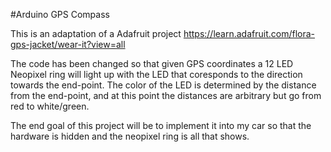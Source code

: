 #Arduino GPS Compass

This is an adaptation of a Adafruit project https://learn.adafruit.com/flora-gps-jacket/wear-it?view=all

The code has been changed so that given GPS coordinates a 12 LED Neopixel ring will light up with the LED that coresponds to the direction towards the end-point. The color of the LED is determined by the distance from the end-point, and at this point the distances are arbitrary but go from red to white/green. 

The end goal of this project will be to implement it into my car so that the hardware is hidden and the neopixel ring is all that shows.
